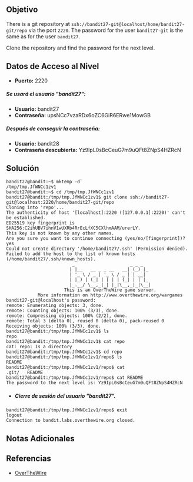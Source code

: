 ## Objetivo
There is a git repository at `ssh://bandit27-git@localhost/home/bandit27-git/repo` via the port `2220`. The password for the user `bandit27-git` is the same as for the user `bandit27`.

Clone the repository and find the password for the next level.
## Datos de Acceso al Nivel
- **Puerto:** 2220
##### Se usará el usuario "bandit27":
- **Usuario:** bandit27
- **Contraseña:** upsNCc7vzaRDx6oZC6GiR6ERwe1MowGB
##### Después de conseguir la contraseña:
- **Usuario:** bandit28
- **Contraseña descubierta:** Yz9IpL0sBcCeuG7m9uQFt8ZNpS4HZRcN
## Solución
```
bandit27@bandit:~$ mktemp -d`
/tmp/tmp.JfWNCc1zv1
bandit27@bandit:~$ cd /tmp/tmp.JfWNCc1zv1
bandit27@bandit:/tmp/tmp.JfWNCc1zv1$ git clone ssh://bandit27-git@localhost:2220/home/bandit27-git/repo
Cloning into 'repo'...
The authenticity of host '[localhost]:2220 ([127.0.0.1]:2220)' can't be established.
ED25519 key fingerprint is SHA256:C2ihUBV7ihnV1wUXRb4RrEcLfXC5CXlhmAAM/urerLY.
This key is not known by any other names.
Are you sure you want to continue connecting (yes/no/[fingerprint])? yes
Could not create directory '/home/bandit27/.ssh' (Permission denied).
Failed to add the host to the list of known hosts (/home/bandit27/.ssh/known_hosts).
                         _                     _ _ _
                        | |__   __ _ _ __   __| (_) |_
                        | '_ \ / _ | '_ \ / _ | | __|
                        | |_) | (_| | | | | (_| | | |_
                        |_.__/ \__,_|_| |_|\__,_|_|\__|
                      This is an OverTheWire game server.
            More information on http://www.overthewire.org/wargames
bandit27-git@localhost's password:
remote: Enumerating objects: 3, done.
remote: Counting objects: 100% (3/3), done.
remote: Compressing objects: 100% (2/2), done.
remote: Total 3 (delta 0), reused 0 (delta 0), pack-reused 0
Receiving objects: 100% (3/3), done.
bandit27@bandit:/tmp/tmp.JfWNCc1zv1$ ls
repo
bandit27@bandit:/tmp/tmp.JfWNCc1zv1$ cat repo
cat: repo: Is a directory
bandit27@bandit:/tmp/tmp.JfWNCc1zv1$ cd repo
bandit27@bandit:/tmp/tmp.JfWNCc1zv1/repo$ ls
README
bandit27@bandit:/tmp/tmp.JfWNCc1zv1/repo$ cat
.git/   README
bandit27@bandit:/tmp/tmp.JfWNCc1zv1/repo$ cat README
The password to the next level is: Yz9IpL0sBcCeuG7m9uQFt8ZNpS4HZRcN
```

- ##### Cierre de sesión del usuario "bandit27".
```
bandit27@bandit:/tmp/tmp.JfWNCc1zv1/repo$ exit
logout
Connection to bandit.labs.overthewire.org closed.
```
## Notas Adicionales
## Referencias
- [OverTheWire](https://overthewire.org/wargames/bandit/bandit1.html)